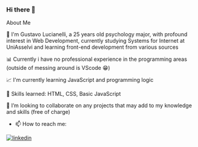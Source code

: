 ### Hi there 👋

<!--
**gustavoscarl/gustavoscarl** is a ✨ _special_ ✨ repository because its `README.md` (this file) appears on your GitHub profile.

Here are some ideas to get you started:

- 🔭 I’m currently working on ...
- 🌱 I’m currently learning ...
- 👯 I’m looking to collaborate on ...
- 🤔 I’m looking for help with ...
- 💬 Ask me about ...
- 📫 How to reach me: ...
- 😄 Pronouns: ...
- ⚡ Fun fact: ...
-->

About Me

🔭  I'm Gustavo Lucianelli, a 25 years old psychology major, with profound interest in Web Development, currently studying Systems for Internet at UniAsselvi and learning front-end development from various sources 


📊 Currently i have no professional experience in the programming areas (outside of messing around is VScode 😁)


📈 I'm currently learning JavaScript and programming logic


🥇 Skills learned: HTML, CSS, Basic JavaScript


👯 I’m looking to collaborate on any projects that may add to my knowledge and skills (free of charge)


- 📫 How to reach me:


[![linkedin](https://img.shields.io/badge/LinkedIn-0077B5?style=for-the-badge&logo=linkedin&logoColor=white)](https://www.linkedin.com/in/gustavo-scarcelli-lucianelli-95b834238/)


